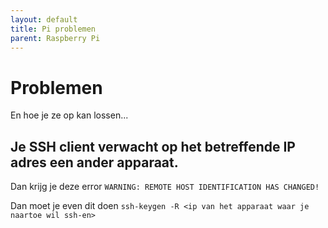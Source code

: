 ```yaml
---
layout: default
title: Pi problemen
parent: Raspberry Pi
---
```


# Problemen

En hoe je ze op kan lossen...

## Je SSH client verwacht op het betreffende IP adres een ander apparaat.

Dan krijg je deze error
`WARNING: REMOTE HOST IDENTIFICATION HAS CHANGED!`

Dan moet je even dit doen
`ssh-keygen -R <ip van het apparaat waar je naartoe wil ssh-en>`
